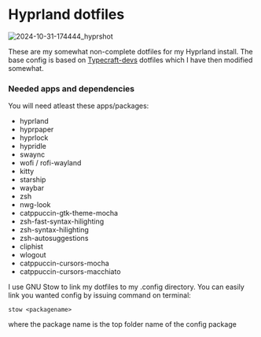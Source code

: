# Hyprland dotfiles



![2024-10-31-174444_hyprshot](https://github.com/user-attachments/assets/c91015c6-8893-4776-8150-bb4616dc02cc)



These are my somewhat non-complete dotfiles for my Hyprland install. The base config is based on [Typecraft-devs](https://github.com/typecraft-dev/dotfiles) dotfiles
which I have then modified somewhat.


### Needed apps and dependencies

You will need atleast these apps/packages:

- hyprland
- hyprpaper
- hyprlock
- hypridle
- swaync
- wofi / rofi-wayland
- kitty
- starship
- waybar
- zsh
- nwg-look
- catppuccin-gtk-theme-mocha
- zsh-fast-syntax-hilighting
- zsh-syntax-hilighting
- zsh-autosuggestions
- cliphist
- wlogout
- catppuccin-cursors-mocha
- catppuccin-cursors-macchiato

I use GNU Stow to link my dotfiles to my .config directory. You can easily link you wanted config by issuing command on terminal:

`stow <packagename>`

where the package name is the top folder name of the config package
